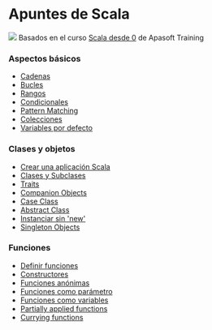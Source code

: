 # Apuntes de Scala
<img src="https://i.imgur.com/MJ01TFqh.jpg">
Basados en el curso <a href="https://www.udemy.com/course/scala-desde-cero/">Scala desde 0</a> de Apasoft Training<br> 

### Aspectos básicos
* <a href="https://github.com/roberer/Scala-Apuntes/blob/main/scala-core/cadenas.scala">Cadenas</a>
* <a href="https://github.com/roberer/Scala-Apuntes/blob/main/scala-core/bucles.scala">Bucles</a>
* <a href="https://github.com/roberer/Scala-Apuntes/blob/main/scala-core/rangos.scala">Rangos</a>
* <a href="https://github.com/roberer/Scala-Apuntes/blob/main/scala-core/condicionales.scala">Condicionales</a>
* <a href="https://github.com/roberer/Scala-Apuntes/blob/main/scala-core/pattern-matching.scala">Pattern Matching</a>
* <a href="https://github.com/roberer/Scala-Apuntes/blob/main/scala-core/colecciones.scala">Colecciones</a>
* <a href="https://github.com/roberer/Scala-Apuntes/blob/main/scala-core/variables-por-defecto.scala">Variables por defecto</a>

### Clases y objetos
* <a href="https://github.com/roberer/Scala-Apuntes/blob/main/scala-core/crear-aplicacion-sbt.scala">Crear una aplicación Scala</a>
* <a href="https://github.com/roberer/Scala-Apuntes/blob/main/scala-core/clases-subclases.scala">Clases y Subclases</a>
* <a href="https://github.com/roberer/Scala-Apuntes/blob/main/scala-core/traits.scala">Traits</a>
* <a href="https://github.com/roberer/Scala-Apuntes/blob/main/scala-core/companion-objects.scala">Companion Objects</a>
* <a href="https://github.com/roberer/Scala-Apuntes/blob/main/scala-core/case-class.scala">Case Class</a>
* <a href="https://github.com/roberer/Scala-Apuntes/blob/main/scala-core/abstract-class.scala">Abstract Class</a>
* <a href="https://github.com/roberer/Scala-Apuntes/blob/main/scala-core/instancia-sin-new.scala">Instanciar sin 'new'</a>
* <a href="https://github.com/roberer/Scala-Apuntes/blob/main/scala-core/singleton-objects.scala">Singleton Objects</a>

### Funciones
* <a href="https://github.com/roberer/Scala-Apuntes/blob/main/scala-core/definir-funciones.scala">Definir funciones</a>
* <a href="https://github.com/roberer/Scala-Apuntes/blob/main/scala-core/constructores.scala">Constructores</a>
* <a href="https://github.com/roberer/Scala-Apuntes/blob/main/scala-core/funciones-anonimas.scala">Funciones anónimas</a>
* <a href="https://github.com/roberer/Scala-Apuntes/blob/main/scala-core/funciones-como-parametro.scala">Funciones como parámetro</a>
* <a href="https://github.com/roberer/Scala-Apuntes/blob/main/scala-core/funciones-como-variables.scala">Funciones como variables</a>
* <a href="https://github.com/roberer/Scala-Apuntes/blob/main/scala-core/partially-applied-functions.scala">Partially applied functions</a>
* <a href="https://github.com/roberer/Scala-Apuntes/blob/main/scala-core/currying-functions.scala">Currying functions</a>
